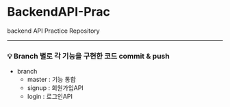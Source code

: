 # BackendAPI-Prac
backend API Practice Repository
***

### 💡 Branch 별로 각 기능을 구현한 코드 commit & push
- branch
  - master : 기능 통합
  - signup : 회원가입API
  - login : 로그인API
